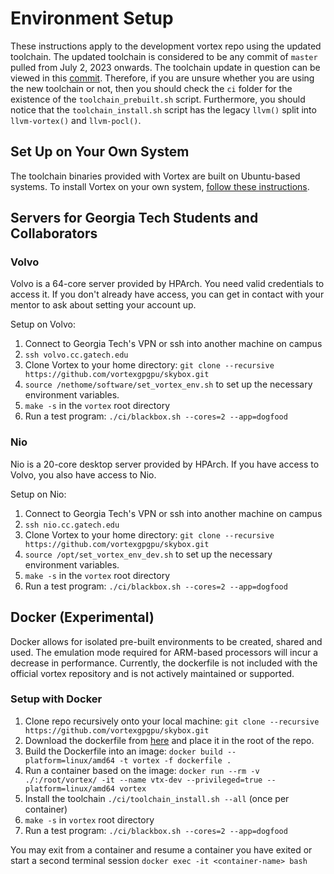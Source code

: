 # Environment Setup
These instructions apply to the development vortex repo using the updated toolchain. The updated toolchain is considered to be any commit of `master` pulled from July 2, 2023 onwards. The toolchain update in question can be viewed in this [commit](https://github.com/vortexgpgpu/vortex-dev/commit/0048496ba28d7b9a209a0e569d52d60f2b68fc04). Therefore, if you are unsure whether you are using the new toolchain or not, then you should check the `ci` folder for the existence of the `toolchain_prebuilt.sh` script. Furthermore, you should notice that the `toolchain_install.sh` script has the legacy `llvm()` split into `llvm-vortex()` and `llvm-pocl()`.


## Set Up on Your Own System
The toolchain binaries provided with Vortex are built on Ubuntu-based systems. To install Vortex on your own system, [follow these instructions](install_vortex.md).


## Servers for Georgia Tech Students and Collaborators
### Volvo
Volvo is a 64-core server provided by HPArch. You need valid credentials to access it. If you don't already have access, you can get in contact with your mentor to ask about setting your account up.

Setup on Volvo:
1. Connect to Georgia Tech's VPN or ssh into another machine on campus
2. `ssh volvo.cc.gatech.edu`
3. Clone Vortex to your home directory: `git clone --recursive https://github.com/vortexgpgpu/skybox.git`
4. `source /nethome/software/set_vortex_env.sh` to set up the necessary environment variables.
5. `make -s` in the `vortex` root directory
6. Run a test program: `./ci/blackbox.sh --cores=2 --app=dogfood`

### Nio
Nio is a 20-core desktop server provided by HPArch. If you have access to Volvo, you also have access to Nio.

Setup on Nio:
1. Connect to Georgia Tech's VPN or ssh into another machine on campus
2. `ssh nio.cc.gatech.edu`
3. Clone Vortex to your home directory: `git clone --recursive https://github.com/vortexgpgpu/skybox.git`
4. `source /opt/set_vortex_env_dev.sh` to set up the necessary environment variables.
5. `make -s` in the `vortex` root directory
6. Run a test program: `./ci/blackbox.sh --cores=2 --app=dogfood`


## Docker (Experimental)
Docker allows for isolated pre-built environments to be created, shared and used. The emulation mode required for ARM-based processors will incur a decrease in performance. Currently, the dockerfile is not included with the official vortex repository and is not actively maintained or supported.

### Setup with Docker
1. Clone repo recursively onto your local machine: `git clone --recursive https://github.com/vortexgpgpu/skybox.git`
2. Download the dockerfile from [here](https://github.gatech.edu/gist/usubramanya3/f1bf3e953faa38a6372e1292ffd0b65c) and place it in the root of the repo.
3. Build the Dockerfile into an image: `docker build --platform=linux/amd64 -t vortex -f dockerfile .`
4. Run a container based on the image: `docker run --rm -v ./:/root/vortex/ -it --name vtx-dev --privileged=true --platform=linux/amd64 vortex`
5. Install the toolchain `./ci/toolchain_install.sh --all` (once per container)
6. `make -s` in `vortex` root directory
7. Run a test program: `./ci/blackbox.sh --cores=2 --app=dogfood`

You may exit from a container and resume a container you have exited or start a second terminal session `docker exec -it <container-name> bash`
